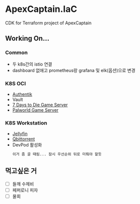 # ApexCaptain.IaC

CDK for Terraform project of ApexCaptain

## Working On...

### Common

- 두 k8s간의 istio 연결
- dashboard 없애고 prometheus랑 grafana 및 elk(옵션)으로 변경

### K8S OCI

- [Authentik](https://github.com/goauthentik/terraform-provider-authentik)
- Vault
- [7 Days to Die Game Server](https://hub.docker.com/r/ich777/csmm-7dtd)
- [Palworld Game Server](https://hub.docker.com/r/thijsvanloef/palworld-server-docker)

### K8S Workstation

- [Jellyfin](https://github.com/jellyfin/jellyfin-helm)
- [Qbittorrent](https://hub.docker.com/r/linuxserver/qbittorrent)
- DevPod 활성화
  ```txt
  이거 좀 골 때림... 잠시 우선순위 뒤로 미뤄야 할듯
  ```

## 먹고싶은 거

- [ ] 들깨 수제비
- [ ] 페퍼로니 피자
- [ ] 물회
